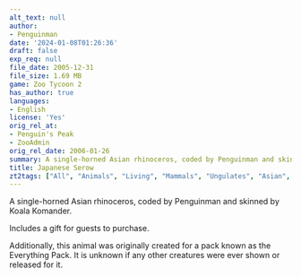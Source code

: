 ```yaml
---
alt_text: null
author:
- Penguinman
date: '2024-01-08T01:26:36'
draft: false
exp_req: null
file_date: 2005-12-31
file_size: 1.69 MB
game: Zoo Tycoon 2
has_author: true
languages:
- English
license: 'Yes'
orig_rel_at:
- Penguin's Peak
- ZooAdmin
orig_rel_date: 2006-01-26
summary: A single-horned Asian rhinoceros, coded by Penguinman and skinned by Koala Komander.
title: Japanese Serow
zt2tags: ["All", "Animals", "Living", "Mammals", "Ungulates", "Asian", "ZT2" ]
---
```

A single-horned Asian rhinoceros, coded by Penguinman and skinned by Koala Komander.

Includes a gift for guests to purchase.

Additionally, this animal was originally created for a pack known as the Everything Pack. It is unknown if any other creatures were ever shown or released for it.